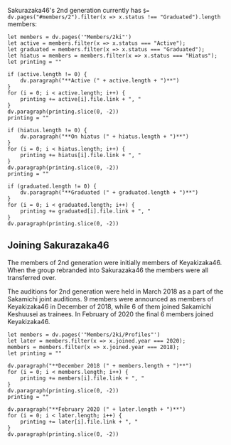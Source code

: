 Sakurazaka46's 2nd generation currently has  `$= dv.pages("#members/2").filter(x => x.status !== "Graduated").length` members:
```dataviewjs
let members = dv.pages('"Members/2ki"')
let active = members.filter(x => x.status === "Active");
let graduated = members.filter(x => x.status === "Graduated");
let hiatus = members = members.filter(x => x.status === "Hiatus");
let printing = ""

if (active.length != 0) {
	dv.paragraph("**Active (" + active.length + ")**")
}
for (i = 0; i < active.length; i++) {
	printing += active[i].file.link + ", "
}
dv.paragraph(printing.slice(0, -2))
printing = ""

if (hiatus.length != 0) {
	dv.paragraph("**On hiatus (" + hiatus.length + ")**")
}
for (i = 0; i < hiatus.length; i++) {
	printing += hiatus[i].file.link + ", "
}
dv.paragraph(printing.slice(0, -2))
printing = ""

if (graduated.length != 0) {
	dv.paragraph("**Graduated (" + graduated.length + ")**")
}
for (i = 0; i < graduated.length; i++) {
	printing += graduated[i].file.link + ", "
}
dv.paragraph(printing.slice(0, -2))
```

## Joining Sakurazaka46

The members of 2nd generation were initially members of Keyakizaka46. When the group rebranded into Sakurazaka46 the members were all transferred over.

The auditions for 2nd generation were held in March 2018 as a part of the Sakamichi joint auditions. 9 members were announced as members of Keyakizaka46 in December of 2018, while 6 of them joined Sakamichi Keshuusei as trainees. In February of 2020 the final 6 members joined Keyakizaka46.

```dataviewjs
let members = dv.pages('"Members/2ki/Profiles"')
let later = members.filter(x => x.joined.year === 2020);
members = members.filter(x => x.joined.year === 2018);
let printing = ""

dv.paragraph("**December 2018 (" + members.length + ")**")
for (i = 0; i < members.length; i++) {
	printing += members[i].file.link + ", "
}
dv.paragraph(printing.slice(0, -2))
printing = ""

dv.paragraph("**February 2020 (" + later.length + ")**")
for (i = 0; i < later.length; i++) {
	printing += later[i].file.link + ", "
}
dv.paragraph(printing.slice(0, -2))

```
